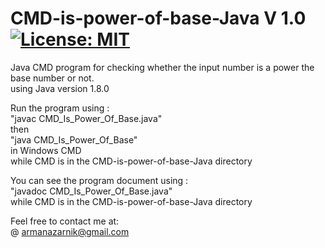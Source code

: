 # CMD-is-power-of-base-Java  V 1.0 [![License: MIT](https://img.shields.io/badge/License-MIT-yellow.svg)](https://opensource.org/licenses/MIT)   
Java CMD program for checking whether the input number is a power the base number or not.     
using Java version 1.8.0  

Run the program using :  
"javac CMD_Is_Power_Of_Base.java"  
then   
"java CMD_Is_Power_Of_Base"   
in Windows CMD   
while CMD is in the CMD-is-power-of-base-Java directory     
  
You can see the program document using :    
"javadoc CMD_Is_Power_Of_Base.java"   
while CMD is in the CMD-is-power-of-base-Java directory    
  
Feel free to contact me at:  
@ armanazarnik@gmail.com

